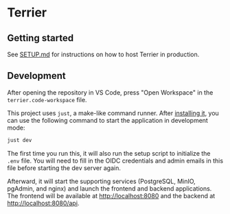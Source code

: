 # Terrier

## Getting started

See [SETUP.md](./SETUP.md) for instructions on how to host Terrier in production.

## Development

After opening the repository in VS Code, press "Open Workspace" in the `terrier.code-workspace` file.

This project uses `just`, a make-like command runner. After [installing it](https://github.com/casey/just?tab=readme-ov-file#packages), you can use the following command to start the application in development mode:

```bash
just dev
```

The first time you run this, it will also run the setup script to initialize the `.env` file. You will need to fill in the OIDC credentials and admin emails in this file before starting the dev server again.

Afterward, it will start the supporting services (PostgreSQL, MinIO, pgAdmin, and nginx) and launch the frontend and backend applications. The frontend will be available at [http://localhost:8080](http://localhost:8080) and the backend at [http://localhost:8080/api](http://localhost:8080/api).
